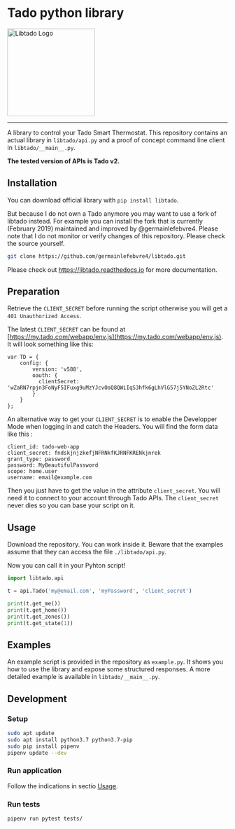 # Tado python library

<img src="docs/logo.png" alt="Libtado Logo" width="200px" align="center"/>

---

A library to control your Tado Smart Thermostat. This repository contains an actual library in `libtado/api.py` and a proof of concept command line client in `libtado/__main__.py`.

**The tested version of APIs is Tado v2.**

## Installation

You can download official library with `pip install libtado`.

But because I do not own a Tado anymore you may want to use a fork of libtado instead. For example you can install the fork that is currently (February 2019) maintained and improved by @germainlefebvre4. Please note that I do not monitor or verify changes of this repository. Please check the source yourself.

```sh
git clone https://github.com/germainlefebvre4/libtado.git
```

Please check out https://libtado.readthedocs.io for more documentation.

## Preparation

Retrieve the `CLIENT_SECRET` before running the script otherwise you will get a `401 Unauthorized Access`.

The latest `CLIENT_SECRET` can be found at [https://my.tado.com/webapp/env.js](https://my.tado.com/webapp/env.js).  It will look something like this:

```
var TD = {
    config: {
        version: 'v588',
        oauth: {
          clientSecret: 'wZaRN7rpjn3FoNyF5IFuxg9uMzYJcvOoQ8QWiIqS3hfk6gLhVlG57j5YNoZL2Rtc'
        }
    }
};
```

An alternative way to get your `CLIENT_SECRET` is to enable the Developper Mode when logging in and catch the Headers. You will find the form data like this :
```
client_id: tado-web-app
client_secret: fndskjnjzkefjNFRNkfKJRNFKRENkjnrek
grant_type: password
password: MyBeautifulPassword
scope: home.user
username: email@example.com
```

Then you just have to get the value in the attribute `client_secret`. You will need it to connect to your account through Tado APIs. The `client_secret` never dies so you can base your script on it.

## Usage

Download the repository. You can work inside it. Beware that the examples assume that they can access the file `./libtado/api.py`.

Now you can call it in your Pyhton script!

```python
import libtado.api

t = api.Tado('my@email.com', 'myPassword', 'client_secret')

print(t.get_me())
print(t.get_home())
print(t.get_zones())
print(t.get_state(1))
```

## Examples

An example script is provided in the repository as `example.py`.
It shows you how to use the library and expose some structured responses. A more detailed example is available in `libtado/__main__.py`.

## Development

### Setup
```bash
sudo apt update
sudo apt install python3.7 python3.7-pip
sudo pip install pipenv
pipenv update --dev
```

### Run application
Follow the indications in sectio [Usage](#usage).

### Run tests
```bash
pipenv run pytest tests/
```
